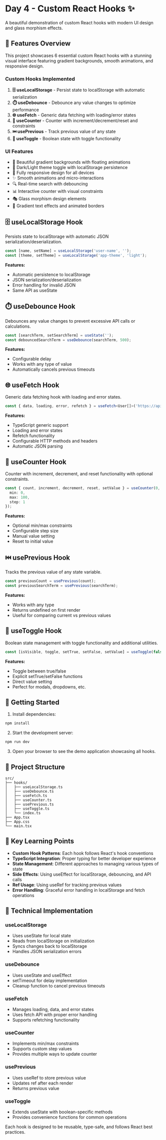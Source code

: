 # Day 4 - Custom React Hooks ✨

A beautiful demonstration of custom React hooks with modern UI design and glass morphism effects.

## 🎯 Features Overview

This project showcases 6 essential custom React hooks with a stunning visual interface featuring gradient backgrounds, smooth animations, and responsive design.

### Custom Hooks Implemented

1. **🗄️ useLocalStorage** - Persist state to localStorage with automatic serialization
2. **⏱️ useDebounce** - Debounce any value changes to optimize performance  
3. **🌐 useFetch** - Generic data fetching with loading/error states
4. **🔢 useCounter** - Counter with increment/decrement/reset and constraints
5. **⏮️ usePrevious** - Track previous value of any state
6. **🔄 useToggle** - Boolean state with toggle functionality

### UI Features

- 🎨 Beautiful gradient backgrounds with floating animations
- 🌙 Dark/Light theme toggle with localStorage persistence
- 📱 Fully responsive design for all devices
- ✨ Smooth animations and micro-interactions
- 🔍 Real-time search with debouncing
- 📊 Interactive counter with visual constraints
- 🎭 Glass morphism design elements
- 🌈 Gradient text effects and animated borders

## 🗄️ useLocalStorage Hook

Persists state to localStorage with automatic JSON serialization/deserialization.

```typescript
const [name, setName] = useLocalStorage('user-name', '');
const [theme, setTheme] = useLocalStorage('app-theme', 'light');
```

**Features:**
- Automatic persistence to localStorage
- JSON serialization/deserialization
- Error handling for invalid JSON
- Same API as useState

## ⏱️ useDebounce Hook

Debounces any value changes to prevent excessive API calls or calculations.

```typescript
const [searchTerm, setSearchTerm] = useState('');
const debouncedSearchTerm = useDebounce(searchTerm, 500);
```

**Features:**
- Configurable delay
- Works with any type of value
- Automatically cancels previous timeouts

## 🌐 useFetch Hook

Generic data fetching hook with loading and error states.

```typescript
const { data, loading, error, refetch } = useFetch<User[]>('https://api.example.com/users');
```

**Features:**
- TypeScript generic support
- Loading and error states
- Refetch functionality
- Configurable HTTP methods and headers
- Automatic JSON parsing

## 🔢 useCounter Hook

Counter with increment, decrement, and reset functionality with optional constraints.

```typescript
const { count, increment, decrement, reset, setValue } = useCounter(0, {
  min: 0,
  max: 100,
  step: 1
});
```

**Features:**
- Optional min/max constraints
- Configurable step size
- Manual value setting
- Reset to initial value

## ⏮️ usePrevious Hook

Tracks the previous value of any state variable.

```typescript
const previousCount = usePrevious(count);
const previousSearchTerm = usePrevious(searchTerm);
```

**Features:**
- Works with any type
- Returns undefined on first render
- Useful for comparing current vs previous values

## 🔄 useToggle Hook

Boolean state management with toggle functionality and additional utilities.

```typescript
const [isVisible, toggle, setTrue, setFalse, setValue] = useToggle(false);
```

**Features:**
- Toggle between true/false
- Explicit setTrue/setFalse functions
- Direct value setting
- Perfect for modals, dropdowns, etc.

## 🚀 Getting Started

1. Install dependencies:
```bash
npm install
```

2. Start the development server:
```bash
npm run dev
```

3. Open your browser to see the demo application showcasing all hooks.

## 📁 Project Structure

```
src/
├── hooks/
│   ├── useLocalStorage.ts
│   ├── useDebounce.ts
│   ├── useFetch.ts
│   ├── useCounter.ts
│   ├── usePrevious.ts
│   ├── useToggle.ts
│   └── index.ts
├── App.tsx
├── App.css
└── main.tsx
```

## 🎯 Key Learning Points

- **Custom Hook Patterns**: Each hook follows React's hook conventions
- **TypeScript Integration**: Proper typing for better developer experience
- **State Management**: Different approaches to managing various types of state
- **Side Effects**: Using useEffect for localStorage, debouncing, and API calls
- **Ref Usage**: Using useRef for tracking previous values
- **Error Handling**: Graceful error handling in localStorage and fetch operations

## 🔧 Technical Implementation

### useLocalStorage
- Uses useState for local state
- Reads from localStorage on initialization
- Syncs changes back to localStorage
- Handles JSON serialization errors

### useDebounce
- Uses useState and useEffect
- setTimeout for delay implementation
- Cleanup function to cancel previous timeouts

### useFetch
- Manages loading, data, and error states
- Uses fetch API with proper error handling
- Supports refetching functionality

### useCounter
- Implements min/max constraints
- Supports custom step values
- Provides multiple ways to update counter

### usePrevious
- Uses useRef to store previous value
- Updates ref after each render
- Returns previous value

### useToggle
- Extends useState with boolean-specific methods
- Provides convenience functions for common operations

Each hook is designed to be reusable, type-safe, and follows React best practices.

